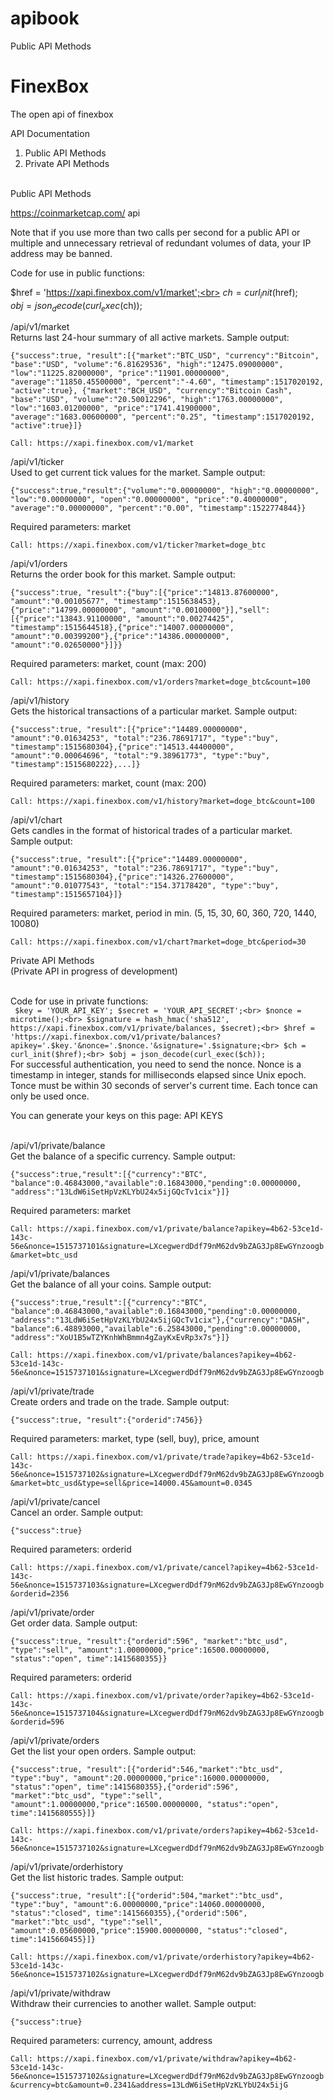 # apibook
Public API Methods
# FinexBox
The open api of finexbox

API Documentation
1) Public API Methods
2) Private API Methods<br><br>

Public API Methods<br>

https://coinmarketcap.com/  api


Note that if you use more than two calls per second for a public API or multiple and unnecessary retrieval of redundant volumes of data, your IP address may be banned.<br>

Code for use in public functions:<br>

$href = 'https://xapi.finexbox.com/v1/market';<br>
$ch = curl_init($href);  <br>
$obj = json_decode(curl_exec($ch));  <br>


/api/v1/market<br>
Returns last 24-hour summary of all active markets. Sample output:<br>
```
{"success":true, "result":[{"market":"BTC_USD", "currency":"Bitcoin", "base":"USD", "volume":"6.81629536", "high":"12475.09000000", "low":"11225.82000000", "price":"11901.00000000", "average":"11850.45500000", "percent":"-4.60", "timestamp":1517020192, "active":true}, {"market":"BCH_USD", "currency":"Bitcoin Cash", "base":"USD", "volume":"20.50012296", "high":"1763.00000000", "low":"1603.01200000", "price":"1741.41900000", "average":"1683.00600000", "percent":"0.25", "timestamp":1517020192, "active":true}]}
```
`Call: https://xapi.finexbox.com/v1/market`

/api/v1/ticker<br>
Used to get current tick values for the market. Sample output:<br>
```
{"success":true,"result":{"volume":"0.00000000", "high":"0.00000000", "low":"0.00000000", "open":"0.00000000", "price":"0.40000000", "average":"0.00000000", "percent":"0.00", "timestamp":1522774844}}
```
Required parameters: market<br>

`Call: https://xapi.finexbox.com/v1/ticker?market=doge_btc`

/api/v1/orders<br>
Returns the order book for this market. Sample output:<br>
```
{"success":true, "result":{"buy":[{"price":"14813.87600000", "amount":"0.00105677", "timestamp":1515638453},{"price":"14799.00000000", "amount":"0.00100000"}],"sell":[{"price":"13843.91100000", "amount":"0.00274425", "timestamp":1515644518},{"price":"14007.00000000", "amount":"0.00399200"},{"price":"14386.00000000", "amount":"0.02650000"}]}}
```
Required parameters: market, count (max: 200)<br>

`Call: https://xapi.finexbox.com/v1/orders?market=doge_btc&count=100`

/api/v1/history<br>
Gets the historical transactions of a particular market. Sample output:<br>
```
{"success":true, "result":[{"price":"14489.00000000", "amount":"0.01634253", "total":"236.78691717", "type":"buy", "timestamp":1515680304},{"price":"14513.44400000", "amount":"0.00064696", "total":"9.38961773", "type":"buy", "timestamp":1515680222},...]}
```
Required parameters: market, count (max: 200)<br>

`Call: https://xapi.finexbox.com/v1/history?market=doge_btc&count=100`<br>

/api/v1/chart<br>
Gets candles in the format of historical trades of a particular market. Sample output:<br>
```
{"success":true, "result":[{"price":"14489.00000000", "amount":"0.01634253", "total":"236.78691717", "type":"buy", "timestamp":1515680304},{"price":"14326.27600000", "amount":"0.01077543", "total":"154.37178420", "type":"buy", "timestamp":1515657104}]}
```
Required parameters: market, period in min. (5, 15, 30, 60, 360, 720, 1440, 10080)<br>

`Call: https://xapi.finexbox.com/v1/chart?market=doge_btc&period=30`












Private API Methods<br>
(Private API in progress of development)<br><br>


Code for use in private functions:<br>
`
$key = 'YOUR_API_KEY'; $secret = 'YOUR_API_SECRET';<br>
$nonce = microtime();<br>
$signature = hash_hmac('sha512', https://xapi.finexbox.com/v1/private/balances, $secret);<br>
$href = 'https://xapi.finexbox.com/v1/private/balances?apikey='.$key.'&nonce='.$nonce.'&signature='.$signature;<br>
$ch = curl_init($href);<br>
$obj = json_decode(curl_exec($ch));`<br>
For successful authentication, you need to send the nonce. Nonce is a timestamp in integer, stands for milliseconds elapsed since Unix epoch. Tonce must be within 30 seconds of server's current time. Each tonce can only be used once.<br>

You can generate your keys on this page: API KEYS<br><br>

/api/v1/private/balance<br>
Get the balance of a specific currency. Sample output:<br>
```
{"success":true,"result":[{"currency":"BTC", "balance":0.46843000,"available":0.16843000,"pending":0.00000000, "address":"13LdW6iSetHpVzKLYbU24x5ijGQcTv1cix"}]}
```
Required parameters: market<br>

`Call: https://xapi.finexbox.com/v1/private/balance?apikey=4b62-53ce1d-143c-56e&nonce=1515737101&signature=LXcegwerdDdf79nM62dv9bZAG3Jp8EwGYnzoogb&market=btc_usd`

/api/v1/private/balances<br>
Get the balance of all your coins. Sample output:<br>
```
{"success":true,"result":[{"currency":"BTC", "balance":0.46843000,"available":0.16843000,"pending":0.00000000, "address":"13LdW6iSetHpVzKLYbU24x5ijGQcTv1cix"},{"currency":"DASH", "balance":6.48893000,"available":6.25843000,"pending":0.00000000, "address":"XoU1B5wTZYKnhWhBmmn4gZayKxEvRp3x7s"}]}
```
`Call: https://xapi.finexbox.com/v1/private/balances?apikey=4b62-53ce1d-143c-56e&nonce=1515737101&signature=LXcegwerdDdf79nM62dv9bZAG3Jp8EwGYnzoogb`

/api/v1/private/trade<br>
Create orders and trade on the trade. Sample output:<br>
```
{"success":true, "result":{"orderid":7456}}
```
Required parameters: market, type (sell, buy), price, amount<br>

`Call: https://xapi.finexbox.com/v1/private/trade?apikey=4b62-53ce1d-143c-56e&nonce=1515737102&signature=LXcegwerdDdf79nM62dv9bZAG3Jp8EwGYnzoogb&market=btc_usd&type=sell&price=14000.45&amount=0.0345`

/api/v1/private/cancel<br>
Cancel an order. Sample output:<br>
```
{"success":true}
```
Required parameters: orderid<br>

`Call: https://xapi.finexbox.com/v1/private/cancel?apikey=4b62-53ce1d-143c-56e&nonce=1515737103&signature=LXcegwerdDdf79nM62dv9bZAG3Jp8EwGYnzoogb&orderid=2356`

/api/v1/private/order<br>
Get order data. Sample output:<br>
```
{"success":true, "result":{"orderid":596", "market":"btc_usd", "type":"sell", "amount":1.00000000,"price":16500.00000000, "status":"open", time":1415680355}}
```
Required parameters: orderid<br>

`Call: https://xapi.finexbox.com/v1/private/order?apikey=4b62-53ce1d-143c-56e&nonce=1515737104&signature=LXcegwerdDdf79nM62dv9bZAG3Jp8EwGYnzoogb&orderid=596`

/api/v1/private/orders<br>
Get the list your open orders. Sample output:<br>
```
{"success":true, "result":[{"orderid":546,"market":"btc_usd", "type":"buy", "amount":20.00000000,"price":16000.00000000, "status":"open", time":1415680355},{"orderid":596", "market":"btc_usd", "type":"sell", "amount":1.00000000,"price":16500.00000000, "status":"open", time":1415680555}]}
```
`Call: https://xapi.finexbox.com/v1/private/orders?apikey=4b62-53ce1d-143c-56e&nonce=1515737102&signature=LXcegwerdDdf79nM62dv9bZAG3Jp8EwGYnzoogb`

/api/v1/private/orderhistory<br>
Get the list historic trades. Sample output:<br>
```
{"success":true, "result":[{"orderid":504,"market":"btc_usd", "type":"buy", "amount":6.00000000,"price":14060.00000000, "status":"closed", time":1415660355},{"orderid":506", "market":"btc_usd", "type":"sell", "amount":0.05600000,"price":15900.00000000, "status":"closed", time":1415660455}]}
```
`Call: https://xapi.finexbox.com/v1/private/orderhistory?apikey=4b62-53ce1d-143c-56e&nonce=1515737102&signature=LXcegwerdDdf79nM62dv9bZAG3Jp8EwGYnzoogb`

/api/v1/private/withdraw<br>
Withdraw their currencies to another wallet. Sample output:<br>
```
{"success":true}
```
Required parameters: currency, amount, address<br>

`Call: https://xapi.finexbox.com/v1/private/withdraw?apikey=4b62-53ce1d-143c-56e&nonce=1515737102&signature=LXcegwerdDdf79nM62dv9bZAG3Jp8EwGYnzoogb&currency=btc&amount=0.2341&address=13LdW6iSetHpVzKLYbU24x5ijG`
